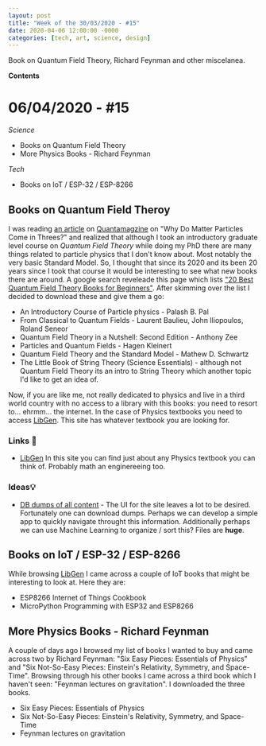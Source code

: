```yaml
---
layout: post
title: "Week of the 30/03/2020 - #15"
date: 2020-04-06 12:00:00 -0000
categories: [tech, art, science, design]
---
```

Book on Quantum Field Theory, Richard Feynman and other miscelanea.

**Contents**

# 06/04/2020 - #15

*Science*

- Books on Quantum Field Theory
- More Physics Books - Richard Feynman

*Tech*

- Books on IoT / ESP-32 / ESP-8266

## Books on Quantum Field Theroy

I was reading [an article](https://www.quantamagazine.org/why-do-matter-particles-come-in-threes-a-physics-titan-weighs-in-20200330/) on [Quantamagzine](https://www.quantamagazine.org/) on "Why Do Matter Particles Come in Threes?" and realized that although I took an introductory  graduate level course on *Quantum Field Theory* while doing my PhD there are many things related to particle physics that I don't know about. Most notably the very basic Standard Model. So, I thought that since its 2020 and its been 20 years since I took that course it would be interesting to see what new books there are around. A google search reveleade this page which lists ["20 Best Quantum Field Theory Books for Beginners"](https://bookauthority.org/books/beginner-quantum-field-theory-books). After skimming over the list I decided to download these and give them a go:

- An Introductory Course of Particle physics - Palash B. Pal
- From Classical to Quantum Fields - Laurent Baulieu, John Iliopoulos, Roland Seneor
- Quantum Field Theory in a Nutshell: Second Edition - Anthony Zee
- Particles and Quantum Fields - Hagen Kleinert
- Quantum Field Theory and the Standard Model - Mathew D. Schwartz
- The Little Book of String Theory (Science Essentials) - although not Quantum Field Theory its an intro to String Theory which another topic I'd like to get an idea of.

Now, if you are like me, not really dedicated to physics and live in a third world country with no access to a library with this books: you need to resort to... ehrmm... the internet. In the case of Physics textbooks you need to access [LibGen](http://gen.lib.rus.ec/). This site has whatever textbook you are looking for.

### Links 🔗

- [LibGen](http://gen.lib.rus.ec) In this site you can find just about any Physics textbook you can think of. Probably math an enginereeing too.

### Ideas💡

- [DB dumps of all content](http://gen.lib.rus.ec/dbdumps/) - The UI for the site leaves a lot to be desired. Fortunately one can download dumps. Perhaps we can develop a simple app to quickly navigate throught this information. Additionally perhaps we can use Machine Learning to organize / sort this? Files are **huge**.

## Books on IoT / ESP-32 / ESP-8266

While browsing [LibGen](http://gen.lib.rus.ec/dbdumps/) I came across a couple of IoT books that might be interesting to look at. Here they are:

- ESP8266 Internet of Things Cookbook
- MicroPython Programming with ESP32 and ESP8266

## More Physics Books - Richard Feynman

A couple of days ago I browsed my list of books I wanted to buy and came across two by Richard Feynman: "Six Easy Pieces: Essentials of Physics" and "Six Not-So-Easy Pieces: Einstein's Relativity, Symmetry, and Space-Time". Browsing through his other books I came across a third book which I haven't seen: "Feynman lectures on gravitation". I downloaded the three books.

- Six Easy Pieces: Essentials of Physics
- Six Not-So-Easy Pieces: Einstein's Relativity, Symmetry, and Space-Time
- Feynman lectures on gravitation

